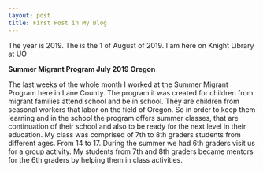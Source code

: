 ```yaml
---
layout: post
title: First Post in My Blog
---
```


The year is 2019.
The is the 1 of August of 2019.
I am here on Knight Library at UO

**Summer Migrant Program July 2019 Oregon**

The last weeks of the whole month I worked at the Summer Migrant Program here in Lane County.
The program it was created for children from migrant families attend school and be in school.
They are children from seasonal workers that labor on the field of Oregon. So in order to keep them learning and in the school the program offers summer classes, that are continuation of their school and also to be ready for the next level in their education.
My class was comprised of 7th to 8th graders students from different ages. From 14 to 17.
During the summer we had 6th graders visit us for a group activity. My students from 7th and 8th graders became mentors for the 6th graders by helping them in class activities.


